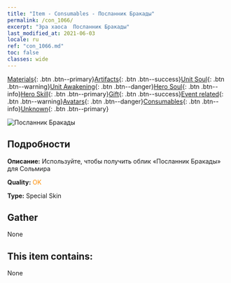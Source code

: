 ```yaml
---
title: "Item - Consumables - Посланник Бракады"
permalink: /con_1066/
excerpt: "Эра хаоса  Посланник Бракады"
last_modified_at: 2021-06-03
locale: ru
ref: "con_1066.md"
toc: false
classes: wide
---
```

 [Materials](/ItemsRU/){: .btn .btn--primary}[Artifacts](/ItemsRU/Artifacts/){: .btn .btn--success}[Unit Soul](/ItemsRU/UnitSoul/){: .btn .btn--warning}[Unit Awakening](/ItemsRU/UnitAwakening/){: .btn .btn--danger}[Hero Soul](/ItemsRU/HeroSoul/){: .btn .btn--info}[Hero Skill](/ItemsRU/HeroSkill/){: .btn .btn--primary}[Gift](/ItemsRU/Gift/){: .btn .btn--success}[Event related](/ItemsRU/Events/){: .btn .btn--warning}[Avatars](/ItemsRU/Avatars/){: .btn .btn--danger}[Consumables](/ItemsRU/Consumables/){: .btn .btn--info}[Unknown](/ItemsRU/Unknown/){: .btn .btn--primary}

 ![Посланник Бракады](/images/h/h_Solmyr4.jpg)

## Подробности
 **Описание:** Используйте, чтобы получить облик «Посланник Бракады» для Сольмира

 **Quality:** <span style="color: #FF8C00">OK</span>

 **Type:** Special Skin

## Gather

  None

## This item contains:

  None

